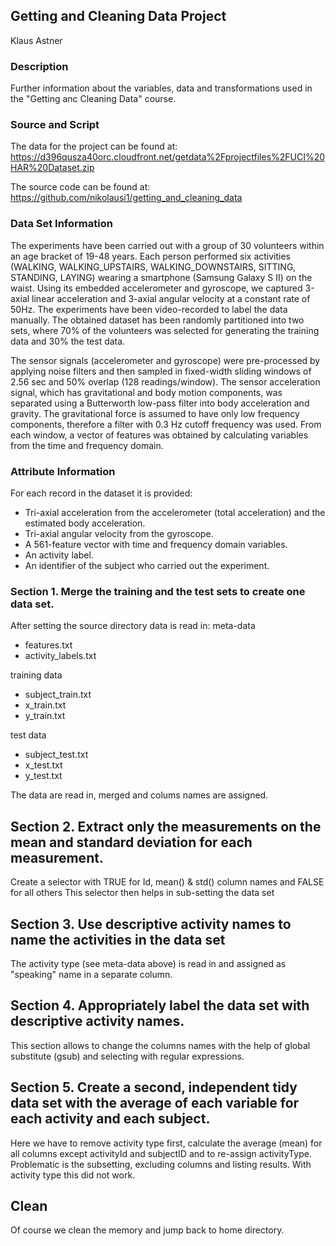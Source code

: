 ## Getting and Cleaning Data Project

Klaus Astner

### Description
Further information about the variables, data and transformations used in the "Getting anc Cleaning Data" course.

### Source and Script
The data for the project can be found at: https://d396qusza40orc.cloudfront.net/getdata%2Fprojectfiles%2FUCI%20HAR%20Dataset.zip 

The source code can be found at: https://github.com/nikolausi1/getting_and_cleaning_data


### Data Set Information
The experiments have been carried out with a group of 30 volunteers within an age bracket of 19-48 years. Each person performed six activities (WALKING, WALKING_UPSTAIRS, WALKING_DOWNSTAIRS, SITTING, STANDING, LAYING) wearing a smartphone (Samsung Galaxy S II) on the waist. Using its embedded accelerometer and gyroscope, we captured 3-axial linear acceleration and 3-axial angular velocity at a constant rate of 50Hz. The experiments have been video-recorded to label the data manually. The obtained dataset has been randomly partitioned into two sets, where 70% of the volunteers was selected for generating the training data and 30% the test data. 

The sensor signals (accelerometer and gyroscope) were pre-processed by applying noise filters and then sampled in fixed-width sliding windows of 2.56 sec and 50% overlap (128 readings/window). The sensor acceleration signal, which has gravitational and body motion components, was separated using a Butterworth low-pass filter into body acceleration and gravity. The gravitational force is assumed to have only low frequency components, therefore a filter with 0.3 Hz cutoff frequency was used. From each window, a vector of features was obtained by calculating variables from the time and frequency domain.

### Attribute Information
For each record in the dataset it is provided: 
- Tri-axial acceleration from the accelerometer (total acceleration) and the estimated body acceleration. 
- Tri-axial angular velocity from the gyroscope. 
- A 561-feature vector with time and frequency domain variables. 
- An activity label. 
- An identifier of the subject who carried out the experiment.

### Section 1. Merge the training and the test sets to create one data set.
After setting the source directory data is read in:
meta-data
- features.txt
- activity_labels.txt

training data
- subject_train.txt
- x_train.txt
- y_train.txt

test data
- subject_test.txt
- x_test.txt
- y_test.txt

The data are read in, merged and colums names are assigned.


## Section 2. Extract only the measurements on the mean and standard deviation for each measurement. 
Create a selector with TRUE for Id, mean() & std() column names and FALSE for all  others
This selector then helps in sub-setting the data set

## Section 3. Use descriptive activity names to name the activities in the data set
The activity type (see meta-data above) is read in and assigned as "speaking" name in a separate column.

## Section 4. Appropriately label the data set with descriptive activity names.
This section allows to change the columns names with the help of global substitute (gsub) and selecting with regular expressions.

## Section 5. Create a second, independent tidy data set with the average of each variable for each activity and each subject. 
Here we have to remove activity type first, calculate the average (mean) for all columns except activityId and subjectID and to re-assign activityType. Problematic is the subsetting, excluding 
columns and listing results. With activity type this did not work.

## Clean
Of course we clean the memory and jump back to home directory.
